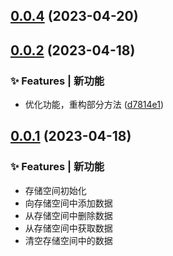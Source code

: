 ## [0.0.4](https://github.com/yun8711/y-storage/compare/0.0.2...0.0.4) (2023-04-20)



## [0.0.2](https://github.com/yun8711/y-storage/compare/0.0.1...0.0.2) (2023-04-18)


### ✨ Features | 新功能

* 优化功能，重构部分方法 ([d7814e1](https://github.com/yun8711/y-storage/commit/d7814e1))


## [0.0.1](https://github.com/yun8711/y-storage/compare/0.0.1) (2023-04-18)


### ✨ Features | 新功能


- 存储空间初始化
- 向存储空间中添加数据
- 从存储空间中删除数据
- 从存储空间中获取数据
- 清空存储空间中的数据